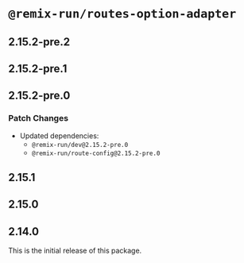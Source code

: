 # `@remix-run/routes-option-adapter`

## 2.15.2-pre.2

## 2.15.2-pre.1

## 2.15.2-pre.0

### Patch Changes

- Updated dependencies:
  - `@remix-run/dev@2.15.2-pre.0`
  - `@remix-run/route-config@2.15.2-pre.0`

## 2.15.1

## 2.15.0

## 2.14.0

This is the initial release of this package.
